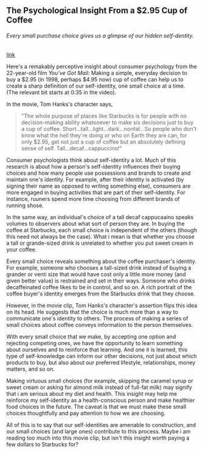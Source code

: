 ## The Psychological Insight From a $2.95 Cup of Coffee

###### Every small purchase choice gives us a glimpse of our hidden self-dentity.

[link](https://www.psychologytoday.com/intl/blog/the-science-behind-behavior/202101/the-psychological-insight-295-cup-coffee)

Here's a remakably perceptive insight about consumer psychology from the 22-year-old film *You've Got Mail:* Making a simple, everyday decision to buy a $2.95 (in 1998, perhaps $4.95 now) cup of coffee can help us to create a sharp definition of our self-identity, one small choice at a time. (The relevant bit starts at 0:35 in the video).

In the movie, Tom Hanks's character says,

> "The whole purpose of places like Starbucks is for people with no decision-making ability whatsoever to make six decisions just to buy a cup of coffee. Short...tall...light...dark...nonfat...So people who don't know what the hell they're doing or who on Earth they are can, for only $2.95, get not just a cup of coffee but an absolutely defining sense of self. Tall...decaf...cappuccino!"

Consumer psychologists think about self-identity a lot. Much of this research is about how a person's self-identity influences their buying choices and how many people use possessions and brands to create and maintain one's identity. For example, after their identity is activated (by signing their name as opposed to writing something else), consumers are more engaged in buying activities that are part of their self-identity. For instance, ruuners spend more time choosing from different brands of running shose.

In the same way, an individual's choice of a tall decaf cappucaaino speaks volumes to observers about what sort of person they are. In buying the coffee at Starbucks, each small choice is independent of the others (though this need not always be the case). What i mean is that whether you choose a tall or grande-sized drink is unrelated to whether you put sweet cream in your coffee.

Every small choice reveals something about the coffee purchaser's identity. For example, someone who chooses a tall-sized drink instead of buying a grander or venti size that would have cost only a little more money (and given better value) is restrained and set in their ways. Someone who drinks decaffeinated coffee likes to be in control, and so on. A rich portrait of the coffee buyer's identity emerges from the Starbucks drink that they choose.

However, in the movie clip, Tom Hanks's character's assertion flips this idea on its head. He suggests that the choice is much more than a way to communicate one's identity to others. The process of making a series of small choices about coffee conveys information to the person themselves.

With every small choice that we make, by accepting one option and rejecting competing ones, we have the opportunity to learn something about ourselves and to reinforce that learning. And one it is learned, this type of self-knowledge can inform our other decisions, not just about which products to buy, but also about our preferred lifestyle, relationships, money matters, and so on.

Making virtuous small choices (for example, skipping the caramel syrup or sweet cream or asking for almond milk instead of full-fat milk) may signify that i am serious about my diet and health. This insight may help me reinforce my self-identity as a health-conscious person and make healthier food choices in the future. The caveat is that we must make these small choices thoughtfully and pay attention to how we are choosing.

All of this is to say that our self-identities are amenable to construction, and our small choices (and large ones) contribute to this process. Maybe i am reading too much into this movie clip, but isn't this insight worth paying a few dollars to Starbucks for?
